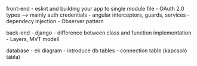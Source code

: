 front-end
    - eslint and building your app to single module file
    - OAuth 2.0 types --> mainly auth credentials
    - angular interceptors, guards, services
    - dependecy injection
    - Observer pattern

back-end
    - django
    - difference between class and function implementation
    - Layers, MVT modell

database
    - ek diagram
    - introduce db tables
    - connection table (kapcsoló tábla)